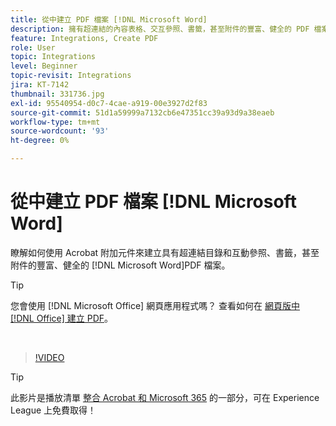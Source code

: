 ```yaml
---
title: 從中建立 PDF 檔案 [!DNL Microsoft Word]
description: 擁有超連結的內容表格、交互參照、書籤，甚至附件的豐富、健全的 PDF 檔案，都可使用 Acrobat 附加元件輕鬆建立 [!DNL Microsoft Word]
feature: Integrations, Create PDF
role: User
topic: Integrations
level: Beginner
topic-revisit: Integrations
jira: KT-7142
thumbnail: 331736.jpg
exl-id: 95540954-d0c7-4cae-a919-00e3927d2f83
source-git-commit: 51d1a59999a7132cb6e47351cc39a93d9a38eaeb
workflow-type: tm+mt
source-wordcount: '93'
ht-degree: 0%

---
```


# 從中建立 PDF 檔案 [!DNL Microsoft Word]

瞭解如何使用 Acrobat 附加元件來建立具有超連結目錄和互動參照、書籤，甚至附件的豐富、健全的 [!DNL Microsoft Word]PDF 檔案。

>[!TIP]
>
>您會使用 [!DNL Microsoft Office] 網頁應用程式嗎？ 查看如何在 [網頁版中 [!DNL Office] 建立 PDF](../integrate/createofficeweb.md)。

<br>

>[!VIDEO](https://video.tv.adobe.com/v/331736?quality=12&learn=on&hidetitle=true)

>[!TIP]
>
>此影片是播放清單 [整合 Acrobat 和 Microsoft 365](https://experienceleague.adobe.com/zh-hant/playlists/acrobat-integrate-microsoft-365) 的一部分，可在 Experience League 上免費取得！